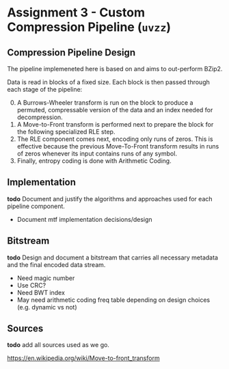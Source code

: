 # Assignment 3 - Custom Compression Pipeline (`uvzz`)

## Compression Pipeline Design
The pipeline implemeneted here is based on and aims to out-perform BZip2.

Data is read in blocks of a fixed size. 
Each block is then passed through each stage of the pipeline:

0. A Burrows-Wheeler transform is run on the block to produce a permuted, compressable version of the data and an index needed for decompression.
0. A Move-to-Front transform is performed next to prepare the block for the following specialized RLE step.
0. The RLE component comes next, encoding only runs of zeros. This is effective because the previous Move-To-Front transform results in runs of zeros whenever its input contains runs of any symbol.
0. Finally, entropy coding is done with Arithmetic Coding.

## Implementation

__todo__ Document and justify the algorithms and approaches used for each pipeline component.
- Document mtf implementation decisions/design


## Bitstream

__todo__ Design and document a bitstream that carries all necessary metadata and the final encoded data stream.
- Need magic number
- Use CRC?
- Need BWT index
- May need arithmetic coding freq table depending on design choices (e.g. dynamic vs not)

## Sources

__todo__ add all sources used as we go.

https://en.wikipedia.org/wiki/Move-to-front_transform

